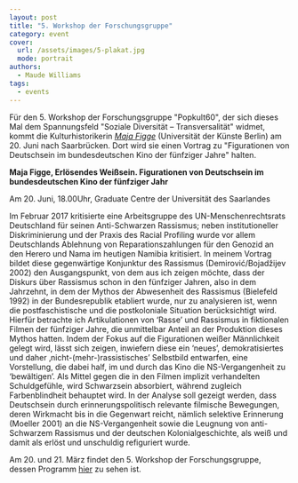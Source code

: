 ```yaml
---
layout: post
title: "5. Workshop der Forschungsgruppe"
category: event
cover:
  url: /assets/images/5-plakat.jpg
  mode: portrait
authors:
  - Maude Williams
tags:
  - events
---
```


Für den 5. Workshop der Forschungsgruppe "Popkult60", der sich dieses Mal dem Spannungsfeld "Soziale Diversität – Transversalität" widmet, kommt die Kulturhistorikerin [*Maja Figge*](https://www.udk-berlin.de/personen/detailansicht/person/show/maja-figge/) (Universität der Künste Berlin) am 20. Juni nach Saarbrücken. Dort wird sie einen Vortrag zu "Figurationen von Deutschsein im bundesdeutschen Kino der fünfziger Jahre" halten.

<!-- more -->



**Maja Figge, Erlösendes Weißsein. Figurationen von Deutschsein im bundesdeutschen Kino der fünfziger Jahr**

Am 20. Juni, 18.00Uhr, Graduate Centre der Universität des Saarlandes

Im Februar 2017 kritisierte eine Arbeitsgruppe des UN-Menschenrechtsrats Deutschland für seinen Anti-Schwarzen Rassismus; neben institutioneller Diskriminierung und der Praxis des Racial Profiling wurde vor allem Deutschlands Ablehnung von Reparationszahlungen für den Genozid an den Herero und Nama im heutigen Namibia kritisiert.
In meinem Vortrag bildet diese gegenwärtige Konjunktur des Rassismus (Demirović/Bojadžijev 2002) den Ausgangspunkt, von dem aus ich zeigen möchte, dass der Diskurs über Rassismus schon in den fünfziger Jahren, also in dem Jahrzehnt, in dem der Mythos der Abwesenheit des Rassismus (Bielefeld 1992) in der Bundesrepublik etabliert wurde, nur zu analysieren ist, wenn die postfaschistische und die postkoloniale Situation berücksichtigt wird. Hierfür betrachte ich
Artikulationen von ‘Rasse’ und Rassismus in fiktionalen Filmen der fünfziger Jahre, die unmittelbar Anteil an der Produktion dieses Mythos hatten. Indem der Fokus auf die Figurationen weißer Männlichkeit gelegt wird, lässt sich zeigen, inwiefern diese ein ‘neues’, demokratisiertes und daher ‚nicht-(mehr-)rassistisches’ Selbstbild entwarfen, eine Vorstellung, die dabei half, im und durch das Kino die NS-Vergangenheit zu ‘bewältigen’. Als Mittel gegen die in den Filmen implizit verhandelten Schuldgefühle, wird Schwarzsein absorbiert, während zugleich Farbenblindheit behauptet wird. In der Analyse soll gezeigt werden, dass Deutschsein durch erinnerungspolitisch relevante filmische Bewegungen, deren Wirkmacht bis in die Gegenwart reicht, nämlich selektive Erinnerung (Moeller 2001) an die NS-Vergangenheit sowie die Leugnung von anti-Schwarzem Rassismus und der deutschen Kolonialgeschichte, als weiß und damit als erlöst und unschuldig refiguriert wurde.

Am 20. und 21. März findet den 5. Workshop der Forschungsgruppe, dessen Programm [hier](../../../../assets/pdf/Flyer-5-workshop.pdf) zu sehen ist.
